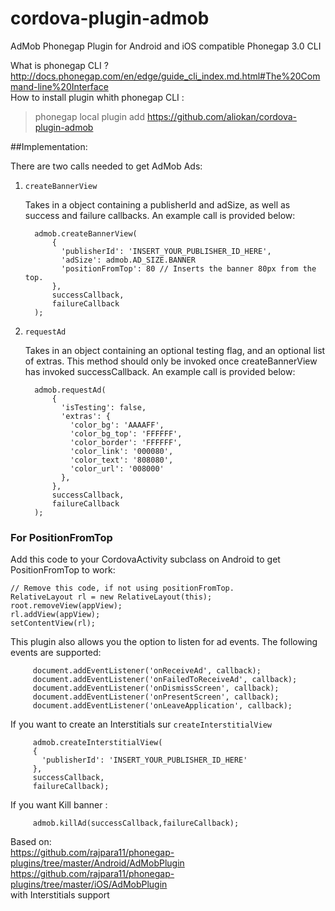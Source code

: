 cordova-plugin-admob
====================

AdMob Phonegap Plugin for Android and iOS
compatible Phonegap 3.0 CLI

What is phonegap CLI ?  
http://docs.phonegap.com/en/edge/guide_cli_index.md.html#The%20Command-line%20Interface  
How to install plugin whith phonegap CLI : 
> phonegap local plugin add https://github.com/aliokan/cordova-plugin-admob

##Implementation:

There are two calls needed to get AdMob Ads:

1. `createBannerView`

   Takes in a object containing a publisherId and adSize, as well as success
   and failure callbacks.  An example call is provided below:

         admob.createBannerView(
             {
               'publisherId': 'INSERT_YOUR_PUBLISHER_ID_HERE',
               'adSize': admob.AD_SIZE.BANNER
               'positionFromTop': 80 // Inserts the banner 80px from the top.
             },
             successCallback,
             failureCallback
         );

2. `requestAd`

   Takes in an object containing an optional testing flag, and an optional
   list of extras.  This method should only be invoked once createBannerView
   has invoked successCallback.  An example call is provided below:

         admob.requestAd(
             {
               'isTesting': false,
               'extras': {
                 'color_bg': 'AAAAFF',
                 'color_bg_top': 'FFFFFF',
                 'color_border': 'FFFFFF',
                 'color_link': '000080',
                 'color_text': '808080',
                 'color_url': '008000'
               },
             },
             successCallback,
             failureCallback
         );


### For PositionFromTop

Add this code to your CordovaActivity subclass on Android to get PositionFromTop to work:

    // Remove this code, if not using positionFromTop.
    RelativeLayout rl = new RelativeLayout(this);
    root.removeView(appView);
    rl.addView(appView);
    setContentView(rl);


This plugin also allows you the option to listen for ad events.  The following
events are supported:

         document.addEventListener('onReceiveAd', callback);
         document.addEventListener('onFailedToReceiveAd', callback);
         document.addEventListener('onDismissScreen', callback);
         document.addEventListener('onPresentScreen', callback);
         document.addEventListener('onLeaveApplication', callback);

If you want to create an Interstitials sur `createInterstitialView`  

         admob.createInterstitialView(
         {
           'publisherId': 'INSERT_YOUR_PUBLISHER_ID_HERE'
         },
         successCallback,
         failureCallback);

If you want Kill banner :  

         admob.killAd(successCallback,failureCallback);
         
Based on:  
https://github.com/rajpara11/phonegap-plugins/tree/master/Android/AdMobPlugin  
https://github.com/rajpara11/phonegap-plugins/tree/master/iOS/AdMobPlugin  
with Interstitials support
